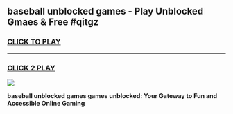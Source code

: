 
## baseball unblocked games - Play Unblocked Gmaes & Free #qitgz
<h3>
<a href="https://news.freeplayer.one?title=baseball_unblocked_games&ref=03M">CLICK TO PLAY</a></h3>
<hr>

<h3>
<a href="https://news.freeplayer.one?title=baseball_unblocked_games&ref=03M">CLICK 2 PLAY</a>
  
</h3>

<a href="https://news.freeplayer.one?title=baseball_unblocked_games&ref=03M"><img src="https://clearcache.store/games.png"></a>


**baseball unblocked games games unblocked: Your Gateway to Fun and Accessible Online Gaming**
